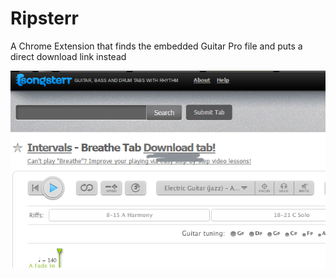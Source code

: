 Ripsterr
===========

A Chrome Extension that finds the embedded Guitar Pro file and puts a direct download link instead

![Screenshot](https://raw.githubusercontent.com/tankorsmash/Ripsterr/master/screen640.png)

